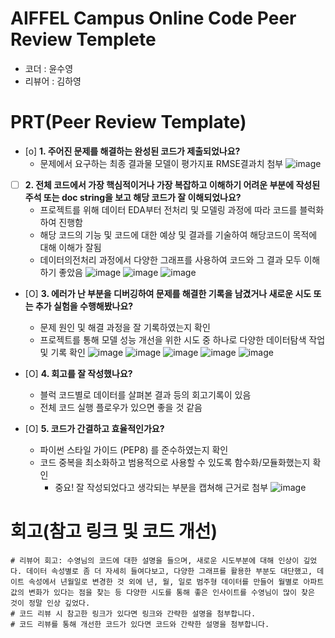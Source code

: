 # AIFFEL Campus Online Code Peer Review Templete
- 코더 : 윤수영
- 리뷰어 : 김하영


# PRT(Peer Review Template)
- [o]  **1. 주어진 문제를 해결하는 완성된 코드가 제출되었나요?**
    - 문제에서 요구하는 최종 결과물 모델이 평가지표 RMSE결과치 첨부
      ![image](https://github.com/user-attachments/assets/1146c5be-4f44-40c7-8479-e4ec8853024b)

    
- [ ]  **2. 전체 코드에서 가장 핵심적이거나 가장 복잡하고 이해하기 어려운 부분에 작성된 
주석 또는 doc string을 보고 해당 코드가 잘 이해되었나요?**
    - 프로젝트를 위해 데이터 EDA부터 전처리 및 모델링 과정에 따라 코드를 블럭화하여 진행함
    - 해당 코드의 기능 및 코드에 대한 예상 및 결과를 기술하여 해당코드이 목적에 대해 이해가 잘됨
    - 데이터의전처리 과정에서 다양한 그래프를 사용하여 코드와 그 결과 모두 이해하기 좋았음
    ![image](https://github.com/user-attachments/assets/88d499ac-a8ae-4f8d-aee3-ae7aa2a4b63b)
     ![image](https://github.com/user-attachments/assets/a4f03a6d-9f62-41cb-a485-a31fde1262b8)
    ![image](https://github.com/user-attachments/assets/ec1b5772-5714-44be-aa59-fd66b7ee3bbe)

        
- [O]  **3. 에러가 난 부분을 디버깅하여 문제를 해결한 기록을 남겼거나
새로운 시도 또는 추가 실험을 수행해봤나요?**
    - 문제 원인 및 해결 과정을 잘 기록하였는지 확인
    - 프로젝트를 통해 모델 성능 개선을 위한 시도 중 하나로 다양한 데이터탐색 작업 및 기록 확인
   ![image](https://github.com/user-attachments/assets/9d5b7611-ac95-4809-9edb-fbed05ec3d4f)
   ![image](https://github.com/user-attachments/assets/dbedc15a-2adf-4386-98ef-5330219f917f)
   ![image](https://github.com/user-attachments/assets/0494bc6b-e157-4770-8522-f1df5e89f703)
   ![image](https://github.com/user-attachments/assets/f138d548-4c02-474c-928e-fae9cfa2679e)
   ![image](https://github.com/user-attachments/assets/a2f399f7-3969-48e7-8575-84ee503f23d8)

         
- [O]  **4. 회고를 잘 작성했나요?**
    - 블럭 코드별로 데이터를 살펴본 결과 등의 회고기록이 있음
    - 전체 코드 실행 플로우가 있으면 좋을 것 같음
        
- [O]  **5. 코드가 간결하고 효율적인가요?**
    - 파이썬 스타일 가이드 (PEP8) 를 준수하였는지 확인
    - 코드 중복을 최소화하고 범용적으로 사용할 수 있도록 함수화/모듈화했는지 확인
        - 중요! 잘 작성되었다고 생각되는 부분을 캡쳐해 근거로 첨부
     ![image](https://github.com/user-attachments/assets/8160333f-958e-40a0-ad5d-fca8a46a4a86)


# 회고(참고 링크 및 코드 개선)
```
# 리뷰어 회고: 수영님의 코드에 대한 설명을 들으며, 새로운 시도부분에 대해 인상이 깊었다. 데이터 속성별로 좀 더 자세히 들여다보고, 다양한 그래프를 활용한 부분도 대단했고, 데이트 속성에서 년월일로 변경한 것 외에 년, 월, 일로 범주형 데이터를 만들어 월별로 아파트값의 변화가 있다는 점을 찾는 등 다양한 시도를 통해 좋은 인사이트를 수영님이 많이 찾은 것이 정말 인상 깊었다.
# 코드 리뷰 시 참고한 링크가 있다면 링크와 간략한 설명을 첨부합니다.
# 코드 리뷰를 통해 개선한 코드가 있다면 코드와 간략한 설명을 첨부합니다.
```
